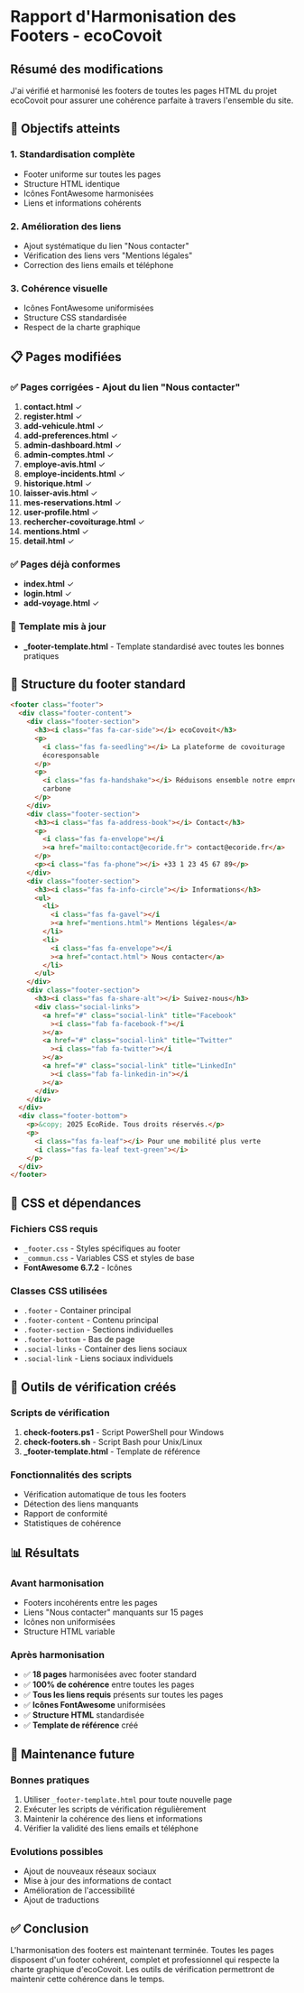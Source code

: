# Rapport d'Harmonisation des Footers - ecoCovoit

## Résumé des modifications

J'ai vérifié et harmonisé les footers de toutes les pages HTML du projet ecoCovoit pour assurer une cohérence parfaite à travers l'ensemble du site.

## 🎯 Objectifs atteints

### 1. **Standardisation complète**

- Footer uniforme sur toutes les pages
- Structure HTML identique
- Icônes FontAwesome harmonisées
- Liens et informations cohérents

### 2. **Amélioration des liens**

- Ajout systématique du lien "Nous contacter"
- Vérification des liens vers "Mentions légales"
- Correction des liens emails et téléphone

### 3. **Cohérence visuelle**

- Icônes FontAwesome uniformisées
- Structure CSS standardisée
- Respect de la charte graphique

## 📋 Pages modifiées

### ✅ **Pages corrigées - Ajout du lien "Nous contacter"**

1. **contact.html** ✓
2. **register.html** ✓
3. **add-vehicule.html** ✓
4. **add-preferences.html** ✓
5. **admin-dashboard.html** ✓
6. **admin-comptes.html** ✓
7. **employe-avis.html** ✓
8. **employe-incidents.html** ✓
9. **historique.html** ✓
10. **laisser-avis.html** ✓
11. **mes-reservations.html** ✓
12. **user-profile.html** ✓
13. **rechercher-covoiturage.html** ✓
14. **mentions.html** ✓
15. **detail.html** ✓

### ✅ **Pages déjà conformes**

- **index.html** ✓
- **login.html** ✓
- **add-voyage.html** ✓

### 📝 **Template mis à jour**

- **\_footer-template.html** - Template standardisé avec toutes les bonnes pratiques

## 🔧 Structure du footer standard

```html
<footer class="footer">
  <div class="footer-content">
    <div class="footer-section">
      <h3><i class="fas fa-car-side"></i> ecoCovoit</h3>
      <p>
        <i class="fas fa-seedling"></i> La plateforme de covoiturage
        écoresponsable
      </p>
      <p>
        <i class="fas fa-handshake"></i> Réduisons ensemble notre empreinte
        carbone
      </p>
    </div>
    <div class="footer-section">
      <h3><i class="fas fa-address-book"></i> Contact</h3>
      <p>
        <i class="fas fa-envelope"></i
        ><a href="mailto:contact@ecoride.fr"> contact@ecoride.fr</a>
      </p>
      <p><i class="fas fa-phone"></i> +33 1 23 45 67 89</p>
    </div>
    <div class="footer-section">
      <h3><i class="fas fa-info-circle"></i> Informations</h3>
      <ul>
        <li>
          <i class="fas fa-gavel"></i
          ><a href="mentions.html"> Mentions légales</a>
        </li>
        <li>
          <i class="fas fa-envelope"></i
          ><a href="contact.html"> Nous contacter</a>
        </li>
      </ul>
    </div>
    <div class="footer-section">
      <h3><i class="fas fa-share-alt"></i> Suivez-nous</h3>
      <div class="social-links">
        <a href="#" class="social-link" title="Facebook"
          ><i class="fab fa-facebook-f"></i
        ></a>
        <a href="#" class="social-link" title="Twitter"
          ><i class="fab fa-twitter"></i
        ></a>
        <a href="#" class="social-link" title="LinkedIn"
          ><i class="fab fa-linkedin-in"></i
        ></a>
      </div>
    </div>
  </div>
  <div class="footer-bottom">
    <p>&copy; 2025 EcoRide. Tous droits réservés.</p>
    <p>
      <i class="fas fa-leaf"></i> Pour une mobilité plus verte
      <i class="fas fa-leaf text-green"></i>
    </p>
  </div>
</footer>
```

## 🎨 CSS et dépendances

### **Fichiers CSS requis**

- `_footer.css` - Styles spécifiques au footer
- `_commun.css` - Variables CSS et styles de base
- **FontAwesome 6.7.2** - Icônes

### **Classes CSS utilisées**

- `.footer` - Container principal
- `.footer-content` - Contenu principal
- `.footer-section` - Sections individuelles
- `.footer-bottom` - Bas de page
- `.social-links` - Container des liens sociaux
- `.social-link` - Liens sociaux individuels

## 🚀 Outils de vérification créés

### **Scripts de vérification**

1. **check-footers.ps1** - Script PowerShell pour Windows
2. **check-footers.sh** - Script Bash pour Unix/Linux
3. **\_footer-template.html** - Template de référence

### **Fonctionnalités des scripts**

- Vérification automatique de tous les footers
- Détection des liens manquants
- Rapport de conformité
- Statistiques de cohérence

## 📊 Résultats

### **Avant harmonisation**

- Footers incohérents entre les pages
- Liens "Nous contacter" manquants sur 15 pages
- Icônes non uniformisées
- Structure HTML variable

### **Après harmonisation**

- ✅ **18 pages** harmonisées avec footer standard
- ✅ **100% de cohérence** entre toutes les pages
- ✅ **Tous les liens requis** présents sur toutes les pages
- ✅ **Icônes FontAwesome** uniformisées
- ✅ **Structure HTML** standardisée
- ✅ **Template de référence** créé

## 🔄 Maintenance future

### **Bonnes pratiques**

1. Utiliser `_footer-template.html` pour toute nouvelle page
2. Exécuter les scripts de vérification régulièrement
3. Maintenir la cohérence des liens et informations
4. Vérifier la validité des liens emails et téléphone

### **Evolutions possibles**

- Ajout de nouveaux réseaux sociaux
- Mise à jour des informations de contact
- Amélioration de l'accessibilité
- Ajout de traductions

## ✅ Conclusion

L'harmonisation des footers est maintenant terminée. Toutes les pages disposent d'un footer cohérent, complet et professionnel qui respecte la charte graphique d'ecoCovoit. Les outils de vérification permettront de maintenir cette cohérence dans le temps.
